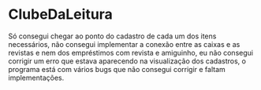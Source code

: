 # ClubeDaLeitura

Só consegui chegar ao ponto do cadastro de cada um dos itens necessários, não consegui implementar a conexão entre as caixas e as revistas e nem dos empréstimos com revista e 
amiguinho, eu não consegui corrigir um erro que estava aparecendo na visualização dos cadastros, o programa está com vários bugs que não consegui corrigir e faltam implementações.
